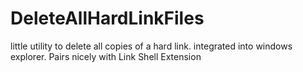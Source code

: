 # DeleteAllHardLinkFiles
little utility to delete all copies of a hard link. integrated into windows explorer. Pairs nicely with Link Shell Extension
